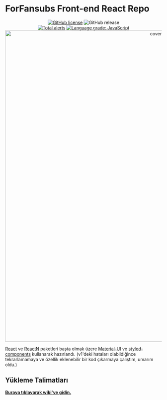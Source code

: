 # ForFansubs Front-end React Repo
<p align="center">
<a href="https://github.com/ForFansubs/front-end/blob/master/LICENSE"><img alt="GitHub license" src="https://img.shields.io/github/license/ForFansubs/front-end?style=for-the-badge"></a> <img alt="GitHub release" src="https://img.shields.io/github/release-pre/ForFansubs/front-end?style=for-the-badge"><br/><a href="https://lgtm.com/projects/g/ForFansubs/front-end/alerts/"><img alt="Total alerts" src="https://img.shields.io/lgtm/alerts/g/ForFansubs/front-end.svg?logo=lgtm&logoWidth=18&style=for-the-badge"></a> <a href="https://lgtm.com/projects/g/ForFansubs/front-end/context:javascript"><img alt="Language grade: JavaScript" src="https://img.shields.io/lgtm/grade/javascript/g/ForFansubs/front-end.svg?logo=lgtm&logoWidth=18&style=for-the-badge"></a>
<br/>
<img src="https://forfansubs.github.io/docs/assets/images/index-image.png" alt="cover-image" width="1000px"/>
</p>


[React](https://github.com/facebook/react) ve [ReactN](https://github.com/CharlesStover/reactn) paketleri başta olmak üzere [Material-UI](https://github.com/mui-org/material-ui) ve [styled-components](https://github.com/styled-components/styled-components) kullanarak hazırlandı. (v1'deki hataları olabildiğince tekrarlamamaya ve özellik eklenebilir bir kod çıkarmaya çalıştım, umarım oldu.)

## Yükleme Talimatları

**[Buraya tıklayarak wiki'ye gidin.](https://forfansubs.github.io/docs/)**
